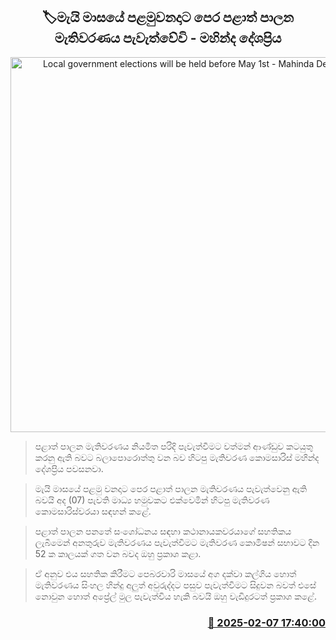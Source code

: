 <p align='center'><b><h2 align='center' title='Local government elections will be held before May 1st - Mahinda Deshapriya'>🏷මැයි මාසයේ පළමුවනදා​ට පෙර පළාත් පාලන මැතිවරණය පැවැත්වේවි - මහින්ද දේශප්‍රිය</h2></b></p>
<p align='center'><img src='https://helakuru.sgp1.cdn.digitaloceanspaces.com/esana/images/lib/mahinda-deshapriya-esana.jpg' width='600' alt='Local government elections will be held before May 1st - Mahinda Deshapriya'></p>

> පළාත් පාලන මැතිවරණය නියමිත පරිදි පැවැත්වීමට වත්මන් ආණ්ඩුව කටයුතු කරනු ඇති බවට බලාපොරොත්තු වන බව හිටපු මැතිවරණ කොමසාරිස් මහින්ද දේශප්‍රිය පවසනවා.

> මැයි මාසයේ පළමු වනදා​ට පෙර පළාත් පාලන මැතිවරණය පැවැත්වෙනු ඇති බවයි අද (07) පැවති මාධ්‍ය හමුවකට එක්වෙමින් හිටපු මැතිවරණ කොමසාරිස්වරයා සඳහන් කළේ.

> පළාත් පාලන පනතේ සංශෝධනය සඳහා කථානායකවරයාගේ සහතිකය ලැබීමෙන් අනතුරුව මැතිවරණය පැවැත්වීමට මැතිවරණ කොමිෂන් සභාවට දින 52 ක කාලයක් ගත වන බවද ඔහු ප්‍රකාශ කළා.

> ඒ අනුව එය සහතික කිරීමට පෙබරවාරි මාසයේ අග දක්වා කල්ගිය හොත් මැතිවරණය සිංහල හින්දු අලුත් අවුරුද්දට පසුව පැවැත්වීමට සිදුවන බවත් එසේ නොවුන හොත් අප්‍රේල් මුල පැවැත්විය හැකි බවයි ඔහු වැඩිදුරටත් ප්‍රකාශ කළේ. 



<h3 align='right'><a href='https://www.helakuru.lk/esana/p/107276/'>📅 2025-02-07 17:40:00</a></h3>
